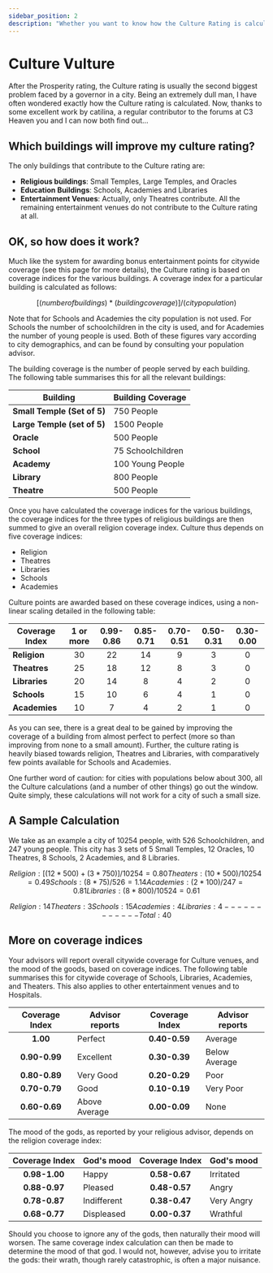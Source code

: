 ```yaml
---
sidebar_position: 2
description: "Whether you want to know how the Culture Rating is calculated, or simply how best to bolster your rating, here is the place to look."
---
```

# Culture Vulture

After the Prosperity rating, the Culture rating is usually the second biggest problem faced by a governor in a city. Being an extremely dull man, I have often wondered exactly how the Culture rating is calculated. Now, thanks to some excellent work by catilina, a regular contributor to the forums at C3 Heaven you and I can now both find out...

## Which buildings will improve my culture rating?

The only buildings that contribute to the Culture rating are:

- **Religious buildings**:
Small Temples, Large Temples, and Oracles
- **Education Buildings**:
Schools, Academies and Libraries
- **Entertainment Venues**:
Actually, only Theatres contribute. All the remaining entertainment venues do not contribute to the Culture rating at all.

## OK, so how does it work?

Much like the system for awarding bonus entertainment points for citywide coverage (see this page for more details), the Culture rating is based on coverage indices for the various buildings. A coverage index for a particular building is calculated as follows:

```math title="Culture Rating Formula"
[(number of buildings) * (building coverage)] / (city population)
```

Note that for Schools and Academies the city population is not used. For Schools the number of schoolchildren in the city is used, and for Academies the number of young people is used. Both of these figures vary according to city demographics, and can be found by consulting your population advisor.

The building coverage is the number of people served by each building. The following table summarises this for all the relevant buildings:

| **Building**                | Building Coverage |
| --------------------------- | ----------------- |
| **Small Temple (Set of 5)** | 750 People        |
| **Large Temple (set of 5)** | 1500 People       |
| **Oracle**                  | 500 People        |
| **School**                  | 75 Schoolchildren |
| **Academy**                 | 100 Young People  |
| **Library**                 | 800 People        |
| **Theatre**                 | 500 People        |

Once you have calculated the coverage indices for the various buildings, the coverage indices for the three types of religious buildings are then summed to give an overall religion coverage index. Culture thus depends on five coverage indices:

- Religion
- Theatres
- Libraries
- Schools
- Academies

Culture points are awarded based on these coverage indices, using a non-linear scaling detailed in the following table:

| **Coverage Index** | 1 or more | 0.99-0.86 | 0.85-0.71 | 0.70-0.51 | 0.50-0.31 | 0.30-0.00 |
| ------------------ | :-------: | :-------: | :-------: | :-------: | :-------: | :-------: |
| **Religion**       |    30     |    22     |    14     |     9     |     3     |     0     |
| **Theatres**       |    25     |    18     |    12     |     8     |     3     |     0     |
| **Libraries**      |    20     |    14     |     8     |     4     |     2     |     0     |
| **Schools**        |    15     |    10     |     6     |     4     |     1     |     0     |
| **Academies**      |    10     |     7     |     4     |     2     |     1     |     0     |

As you can see, there is a great deal to be gained by improving the coverage of a building from almost perfect to perfect (more so than improving from none to a small amount). Further, the culture rating is heavily biased towards religion, Theatres and Libraries, with comparatively few points available for Schools and Academies.

One further word of caution: for cities with populations below about 300, all the Culture calculations (and a number of other things) go out the window. Quite simply, these calculations will not work for a city of such a small size.

## A Sample Calculation

We take as an example a city of 10254 people, with 526 Schoolchildren, and 247 young people. This city has 3 sets of 5 Small Temples, 12 Oracles, 10 Theatres, 8 Schools, 2 Academies, and 8 Libraries.

```math title="Calculate coverage indices"
Religion:  [(12 * 500) + (3 * 750)] / 10254 = 0.80
Theaters:  (10 * 500)               / 10254 = 0.49
Schools:   (8 * 75)                 /   526 = 1.14
Academies: (2 * 100)                /   247 = 0.81
Libraries: (8 * 800)                / 10524 = 0.61
```

```math title="Culture points"
Religion: 14
Theaters:  3
Schools:  15
Academies: 4
Libraries: 4
------------
Total:    40
```

## More on coverage indices

Your advisors will report overall citywide coverage for Culture venues, and the mood of the goods, based on coverage indices. The following table summarises this for citywide coverage of Schools, Libraries, Academies, and Theaters. This also applies to other entertainment venues and to Hospitals.

| **Coverage Index** | Advisor reports | **Coverage Index** | Advisor reports |
| :----------------: | --------------- | :----------------: | --------------- |
|      **1.00**      | Perfect         |   **0.40-0.59**    | Average         |
|   **0.90-0.99**    | Excellent       |   **0.30-0.39**    | Below Average   |
|   **0.80-0.89**    | Very Good       |   **0.20-0.29**    | Poor            |
|   **0.70-0.79**    | Good            |   **0.10-0.19**    | Very Poor       |
|   **0.60-0.69**    | Above Average   |   **0.00-0.09**    | None            |

The mood of the gods, as reported by your religious advisor, depends on the religion coverage index:

| **Coverage Index** | God's mood  | **Coverage Index** | God's mood |
| :----------------: | ----------- | :----------------: | ---------- |
|   **0.98-1.00**    | Happy       |   **0.58-0.67**    | Irritated  |
|   **0.88-0.97**    | Pleased     |   **0.48-0.57**    | Angry      |
|   **0.78-0.87**    | Indifferent |   **0.38-0.47**    | Very Angry |
|   **0.68-0.77**    | Displeased  |   **0.00-0.37**    | Wrathful   |

Should you choose to ignore any of the gods, then naturally their mood will worsen. The same coverage index calculation can then be made to determine the mood of that god. I would not, however, advise you to irritate the gods: their wrath, though rarely catastrophic, is often a major nuisance.
